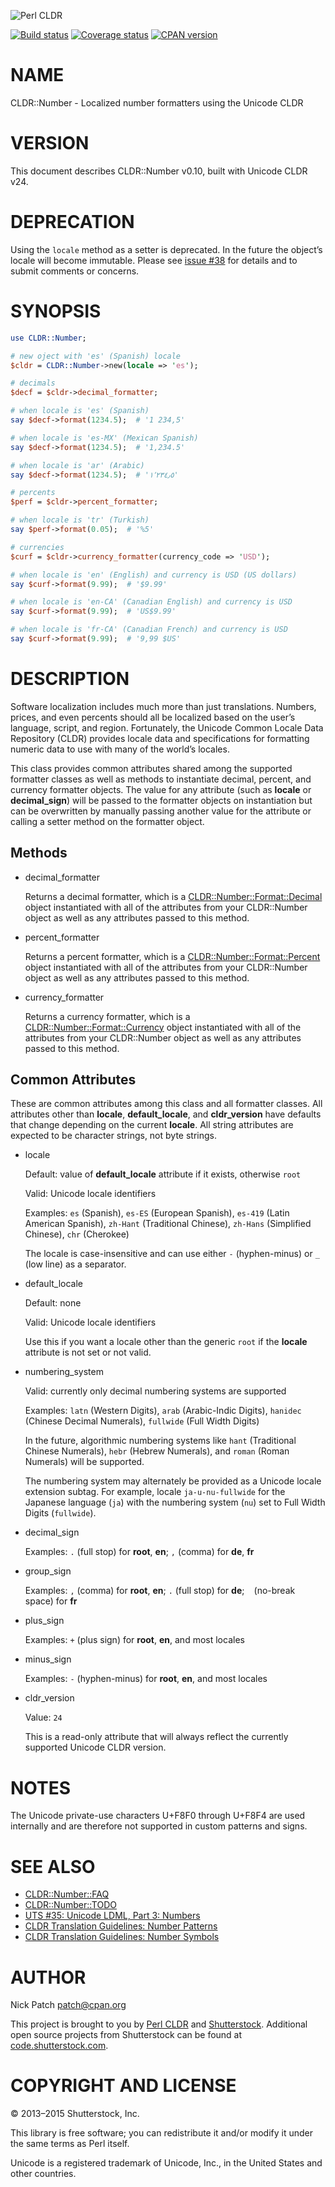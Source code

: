 ![Perl CLDR](https://www.gravatar.com/avatar/656f15a25eff4437f5a82e7c929f41dd?s=96)

[![Build status](https://travis-ci.org/perl-cldr/cldr-number-pm5.png)](https://travis-ci.org/perl-cldr/cldr-number-pm5)
[![Coverage status](https://coveralls.io/repos/perl-cldr/cldr-number-pm5/badge.png)](https://coveralls.io/r/perl-cldr/cldr-number-pm5)
[![CPAN version](https://badge.fury.io/pl/CLDR-Number.png)](http://badge.fury.io/pl/CLDR-Number)

# NAME

CLDR::Number - Localized number formatters using the Unicode CLDR

# VERSION

This document describes CLDR::Number v0.10, built with Unicode CLDR v24.

# DEPRECATION

Using the `locale` method as a setter is deprecated. In the future the object’s
locale will become immutable. Please see
[issue #38](https://github.com/perl-cldr/cldr-number-pm5/issues/38) for details
and to submit comments or concerns.

# SYNOPSIS

```perl
use CLDR::Number;

# new oject with 'es' (Spanish) locale
$cldr = CLDR::Number->new(locale => 'es');

# decimals
$decf = $cldr->decimal_formatter;

# when locale is 'es' (Spanish)
say $decf->format(1234.5);  # '1 234,5'

# when locale is 'es-MX' (Mexican Spanish)
say $decf->format(1234.5);  # '1,234.5'

# when locale is 'ar' (Arabic)
say $decf->format(1234.5);  # '١٬٢٣٤٫٥'

# percents
$perf = $cldr->percent_formatter;

# when locale is 'tr' (Turkish)
say $perf->format(0.05);  # '%5'

# currencies
$curf = $cldr->currency_formatter(currency_code => 'USD');

# when locale is 'en' (English) and currency is USD (US dollars)
say $curf->format(9.99);  # '$9.99'

# when locale is 'en-CA' (Canadian English) and currency is USD
say $curf->format(9.99);  # 'US$9.99'

# when locale is 'fr-CA' (Canadian French) and currency is USD
say $curf->format(9.99);  # '9,99 $US'
```

# DESCRIPTION

Software localization includes much more than just translations. Numbers,
prices, and even percents should all be localized based on the user’s language,
script, and region. Fortunately, the Unicode Common Locale Data Repository
(CLDR) provides locale data and specifications for formatting numeric data to
use with many of the world’s locales.

This class provides common attributes shared among the supported formatter
classes as well as methods to instantiate decimal, percent, and currency
formatter objects. The value for any attribute (such as **locale** or
**decimal\_sign**) will be passed to the formatter objects on instantiation but
can be overwritten by manually passing another value for the attribute or
calling a setter method on the formatter object.

## Methods

- decimal\_formatter

    Returns a decimal formatter, which is a [CLDR::Number::Format::Decimal](https://metacpan.org/pod/CLDR::Number::Format::Decimal) object
    instantiated with all of the attributes from your CLDR::Number object as well as
    any attributes passed to this method.

- percent\_formatter

    Returns a percent formatter, which is a [CLDR::Number::Format::Percent](https://metacpan.org/pod/CLDR::Number::Format::Percent) object
    instantiated with all of the attributes from your CLDR::Number object as well as
    any attributes passed to this method.

- currency\_formatter

    Returns a currency formatter, which is a [CLDR::Number::Format::Currency](https://metacpan.org/pod/CLDR::Number::Format::Currency)
    object instantiated with all of the attributes from your CLDR::Number object as
    well as any attributes passed to this method.

## Common Attributes

These are common attributes among this class and all formatter classes. All
attributes other than **locale**, **default\_locale**, and **cldr\_version** have
defaults that change depending on the current **locale**. All string attributes
are expected to be character strings, not byte strings.

- locale

    Default: value of **default\_locale** attribute if it exists, otherwise `root`

    Valid: Unicode locale identifiers

    Examples: `es` (Spanish), `es-ES` (European Spanish), `es-419` (Latin
    American Spanish), `zh-Hant` (Traditional Chinese), `zh-Hans` (Simplified
    Chinese), `chr` (Cherokee)

    The locale is case-insensitive and can use either `-` (hyphen-minus) or `_`
    (low line) as a separator.

- default\_locale

    Default: none

    Valid: Unicode locale identifiers

    Use this if you want a locale other than the generic `root` if the **locale**
    attribute is not set or not valid.

- numbering\_system

    Valid: currently only decimal numbering systems are supported

    Examples: `latn` (Western Digits), `arab` (Arabic-Indic Digits), `hanidec`
    (Chinese Decimal Numerals), `fullwide` (Full Width Digits)

    In the future, algorithmic numbering systems like `hant` (Traditional Chinese
    Numerals), `hebr` (Hebrew Numerals), and `roman` (Roman Numerals) will be
    supported.

    The numbering system may alternately be provided as a Unicode locale extension
    subtag. For example, locale `ja-u-nu-fullwide` for the Japanese language
    (`ja`) with the numbering system (`nu`) set to Full Width Digits
    (`fullwide`).

- decimal\_sign

    Examples: `.` (full stop) for **root**, **en**; `,` (comma) for **de**, **fr**

- group\_sign

    Examples: `,` (comma) for **root**, **en**; `.` (full stop) for **de**; ` ` (no-break space) for **fr**

- plus\_sign

    Examples: `+` (plus sign) for **root**, **en**, and most locales

- minus\_sign

    Examples: `-` (hyphen-minus) for **root**, **en**, and most locales

- cldr\_version

    Value: `24`

    This is a read-only attribute that will always reflect the currently supported
    Unicode CLDR version.

# NOTES

The Unicode private-use characters U+F8F0 through U+F8F4 are used internally and
are therefore not supported in custom patterns and signs.

# SEE ALSO

- [CLDR::Number::FAQ](https://metacpan.org/pod/CLDR::Number::FAQ)
- [CLDR::Number::TODO](https://metacpan.org/pod/CLDR::Number::TODO)
- [UTS #35: Unicode LDML, Part 3: Numbers](http://www.unicode.org/reports/tr35/tr35-numbers.html)
- [CLDR Translation Guidelines: Number Patterns](http://cldr.unicode.org/translation/number-patterns)
- [CLDR Translation Guidelines: Number Symbols](http://cldr.unicode.org/translation/number-symbols)

# AUTHOR

Nick Patch <patch@cpan.org>

This project is brought to you by [Perl CLDR](http://perl-cldr.github.io/) and
[Shutterstock](http://www.shutterstock.com/). Additional open source projects
from Shutterstock can be found at
[code.shutterstock.com](http://code.shutterstock.com/).

# COPYRIGHT AND LICENSE

© 2013–2015 Shutterstock, Inc.

This library is free software; you can redistribute it and/or modify it under
the same terms as Perl itself.

Unicode is a registered trademark of Unicode, Inc., in the United States and
other countries.
